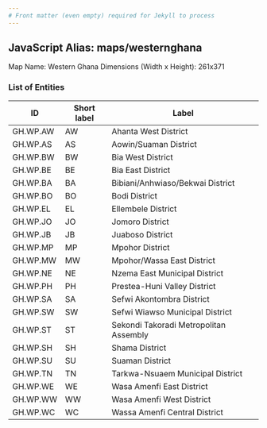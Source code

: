 ```yaml
---
# Front matter (even empty) required for Jekyll to process
---
```


## JavaScript Alias: maps/westernghana

Map Name: Western Ghana
Dimensions (Width x Height): 261x371

### List of Entities

| ID       | Short label | Label                                  |
| -------- | ----------- | -------------------------------------- |
| GH.WP.AW | AW          | Ahanta West District                   |
| GH.WP.AS | AS          | Aowin/Suaman District                  |
| GH.WP.BW | BW          | Bia West District                      |
| GH.WP.BE | BE          | Bia East District                      |
| GH.WP.BA | BA          | Bibiani/Anhwiaso/Bekwai District       |
| GH.WP.BO | BO          | Bodi District                          |
| GH.WP.EL | EL          | Ellembele District                     |
| GH.WP.JO | JO          | Jomoro District                        |
| GH.WP.JB | JB          | Juaboso District                       |
| GH.WP.MP | MP          | Mpohor District                        |
| GH.WP.MW | MW          | Mpohor/Wassa East District             |
| GH.WP.NE | NE          | Nzema East Municipal District          |
| GH.WP.PH | PH          | Prestea-Huni Valley District           |
| GH.WP.SA | SA          | Sefwi Akontombra District              |
| GH.WP.SW | SW          | Sefwi Wiawso Municipal District        |
| GH.WP.ST | ST          | Sekondi Takoradi Metropolitan Assembly |
| GH.WP.SH | SH          | Shama District                         |
| GH.WP.SU | SU          | Suaman District                        |
| GH.WP.TN | TN          | Tarkwa-Nsuaem Municipal District       |
| GH.WP.WE | WE          | Wasa Amenfi East District              |
| GH.WP.WW | WW          | Wasa Amenfi West District              |
| GH.WP.WC | WC          | Wassa Amenfi Central District          |
